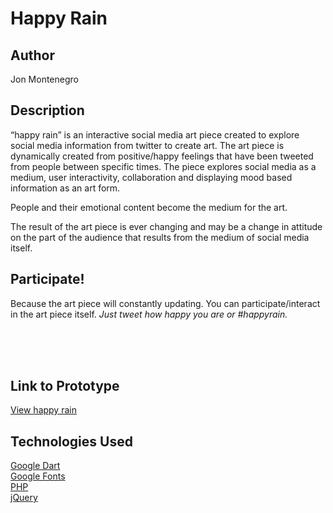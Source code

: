 # Happy Rain

## Author
Jon Montenegro

## Description
“happy rain” is an interactive social media art piece created to explore social media information from twitter to create art. The art piece is dynamically created from positive/happy feelings that have been tweeted from people between specific times. The piece explores social media as a medium, user interactivity, collaboration and displaying mood based information as an art form.

People and their emotional content become the medium for the art.

The result of the art piece is ever changing and may be a change in attitude on the part of the audience that results from the medium of social media itself.

## Participate!
Because the art piece will constantly updating. You can participate/interact in the art piece itself.
<em>Just tweet how happy you are or #happyrain.</em>


<br /><br /><br />


## Link to Prototype
<!-- NOTE: If your project lives online you can add one or more links here. Make sure you have a stable version of your project running before linking it. -->

[View happy rain](http://jonmontenegro.com/Google-DevArt/happy-rain "Google DevArt - happy rain")

<!-- NOTE: Wrap your code blocks or any code citation by using ``` like the example below.
```
function test() {
   console.log("Printing a test");
}
```
Links to External Libraries
NOTE: You can also use this space to link to external libraries or Github repositories you used on your project.
 -->
## Technologies Used
[Google Dart](https://www.dartlang.org/ "Google Dart")<br />
[Google Fonts](https://www.google.com/fonts "Google Fonts")<br />
[PHP](http://php.net/ "php")<br />
[jQuery](http://jquery.com/ "jquery")<br />



<!-- ## Inspiration & Sketches
![Example Image](http://jonmontenegro.com/Google-DevArt/happy-rain/1000x500_thoughts1.jpg "happy rain")
![Example Image](http://jonmontenegro.com/Google-DevArt/happy-rain/1000x500_thoughts2.jpg "proposal") -->





<!-- https://www.youtube.com/watch?v=30yGOxJJ2PQ -->
